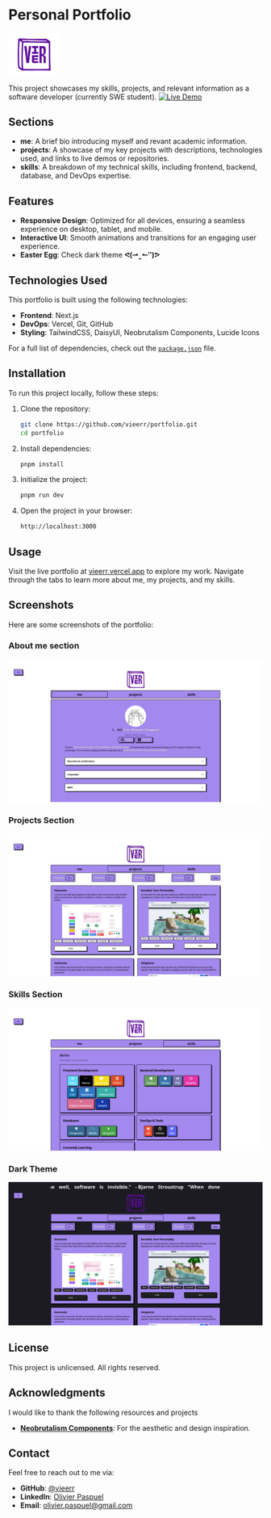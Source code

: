 # Personal Portfolio

<img src="./public/vier.svg" alt="Logo" width="100" />

This project showcases my skills, projects, and relevant information as a software developer (currently SWE student).
[![Live Demo](https://img.shields.io/badge/Live%20Demo-vieerr.vercel.app-blue?style=flat-square)](https://vieerr.vercel.app)

## Sections

- **me**: A brief bio introducing myself and revant academic information.
- **projects**: A showcase of my key projects with descriptions, technologies used, and links to live demos or repositories.
- **skills**: A breakdown of my technical skills, including frontend, backend, database, and DevOps expertise.

## Features

- **Responsive Design**: Optimized for all devices, ensuring a seamless experience on desktop, tablet, and mobile.
- **Interactive UI**: Smooth animations and transitions for an engaging user experience.
- **Easter Egg**: Check dark theme **ᕙ⁠(⁠⇀⁠‸⁠↼⁠‶⁠)⁠ᕗ**

## Technologies Used

This portfolio is built using the following technologies:

- **Frontend**: Next.js
- **DevOps**: Vercel, Git, GitHub
- **Styling**: TailwindCSS, DaisyUI, Neobrutalism Components, Lucide Icons

For a full list of dependencies, check out the [`package.json`](./package.json) file.

## Installation

To run this project locally, follow these steps:

1. Clone the repository:
   ```bash
   git clone https://github.com/vieerr/portfolio.git
   cd portfolio
   ```
2. Install dependencies:
   ```bash
   pnpm install
   ```
3. Initialize the project:
   ```bash
   pnpm run dev
   ```
4. Open the project in your browser:
   ```bash
   http://localhost:3000
   ```

## Usage

Visit the live portfolio at [vieerr.vercel.app](https://vieerr.vercel.app) to explore my work. Navigate through the tabs to learn more about me, my projects, and my skills.

## Screenshots

Here are some screenshots of the portfolio:

### About me section

![About me section](./screenshots/me.png)

### Projects Section

![Projects Section](./screenshots/projects.jpg)

### Skills Section

![Skills Section](./screenshots/skills.png)

### Dark Theme

![Dark theme ](./screenshots/dark-theme.png)

## License

This project is unlicensed. All rights reserved.

## Acknowledgments

I would like to thank the following resources and projects

- **[Neobrutalism Components](https://github.com/ekmas/neobrutalism-components)**: For the aesthetic and design inspiration.

## Contact

Feel free to reach out to me via:

- **GitHub**: [@vieerr](https://github.com/vieerr)
- **LinkedIn**: [Olivier Paspuel](https://www.linkedin.com/in/olivier-paspuel-18909b244/)
- **Email**: [olivier.paspuel@gmail.com](mailto:olivier.paspuel@gmail.com)
